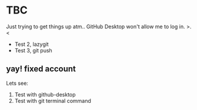 # TBC
Just trying to get things up atm.. GitHub Desktop won't allow me to log in. >.<
- Test 2, lazygit
- Test 3, git push

## yay! fixed account
Lets see:
1. Test with github-desktop
2. Test with git terminal command
